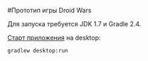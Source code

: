 #Прототип игры Droid Wars

Для запуска требуется JDK 1.7 и Gradle 2.4.

[Старт приложения](https://github.com/libgdx/libgdx/wiki/Gradle-on-the-Commandline#running-the-desktop-project) на desktop: 
```
gradlew desktop:run
```
